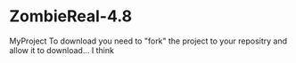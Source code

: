 # ZombieReal-4.8
MyProject
To download you need to "fork" the project to your repositry and allow it to download... I think
